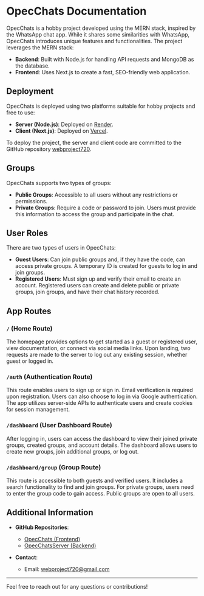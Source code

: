 # OpecChats Documentation

OpecChats is a hobby project developed using the MERN stack, inspired by the WhatsApp chat app. While it shares some similarities with WhatsApp, OpecChats introduces unique features and functionalities. The project leverages the MERN stack:

- **Backend**: Built with Node.js for handling API requests and MongoDB as the database.
- **Frontend**: Uses Next.js to create a fast, SEO-friendly web application.

## Deployment

OpecChats is deployed using two platforms suitable for hobby projects and free to use:

- **Server (Node.js)**: Deployed on [Render](https://render.com/).
- **Client (Next.js)**: Deployed on [Vercel](https://vercel.com/).

To deploy the project, the server and client code are committed to the GitHub repository [webproject720](https://github.com/webproject720).

## Groups

OpecChats supports two types of groups:

- **Public Groups**: Accessible to all users without any restrictions or permissions.
- **Private Groups**: Require a code or password to join. Users must provide this information to access the group and participate in the chat.

## User Roles

There are two types of users in OpecChats:

- **Guest Users**: Can join public groups and, if they have the code, can access private groups. A temporary ID is created for guests to log in and join groups.
- **Registered Users**: Must sign up and verify their email to create an account. Registered users can create and delete public or private groups, join groups, and have their chat history recorded.

## App Routes

### `/` (Home Route)

The homepage provides options to get started as a guest or registered user, view documentation, or connect via social media links. Upon landing, two requests are made to the server to log out any existing session, whether guest or logged in.

### `/auth` (Authentication Route)

This route enables users to sign up or sign in. Email verification is required upon registration. Users can also choose to log in via Google authentication. The app utilizes server-side APIs to authenticate users and create cookies for session management.

### `/dashboard` (User Dashboard Route)

After logging in, users can access the dashboard to view their joined private groups, created groups, and account details. The dashboard allows users to create new groups, join additional groups, or log out.

### `/dashboard/group` (Group Route)

This route is accessible to both guests and verified users. It includes a search functionality to find and join groups. For private groups, users need to enter the group code to gain access. Public groups are open to all users.

## Additional Information

- **GitHub Repositories**:
  - [OpecChats (Frontend)](https://github.com/webproject720/OpecChats)
  - [OpecChatsServer (Backend)](https://github.com/webproject720/OpecChatsServer)

- **Contact**:
  - Email: [webproject720@gmail.com](mailto:webproject720@gmail.com)

---

Feel free to reach out for any questions or contributions!

